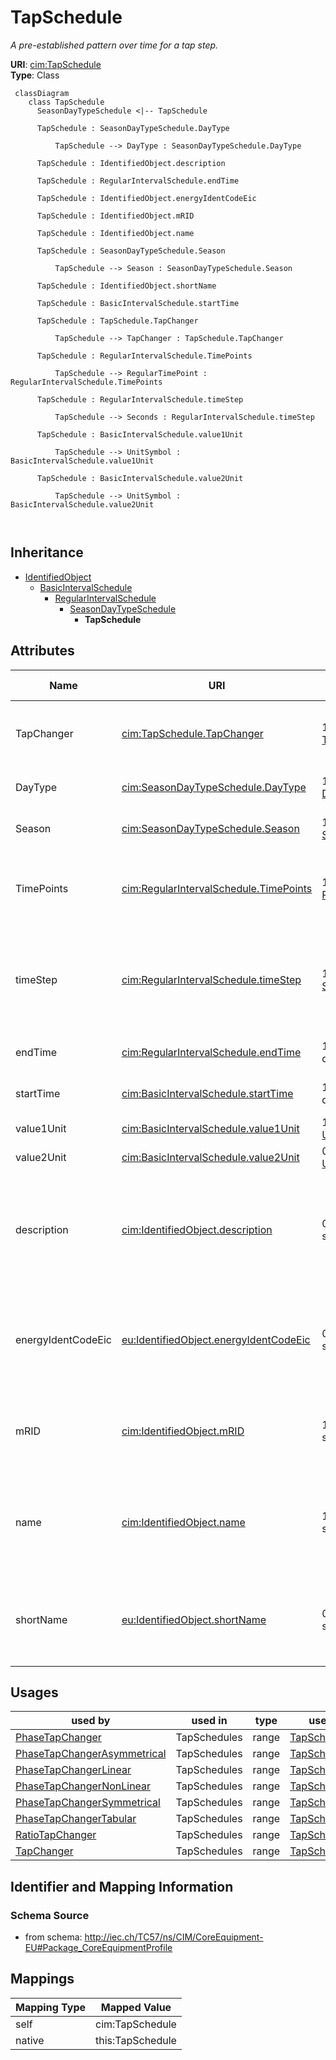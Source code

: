 # TapSchedule


_A pre-established pattern over time for a tap step._





**URI**: [cim:TapSchedule](http://iec.ch/TC57/CIM100#TapSchedule)<br />
**Type**: Class




```mermaid
 classDiagram
    class TapSchedule
      SeasonDayTypeSchedule <|-- TapSchedule
      
      TapSchedule : SeasonDayTypeSchedule.DayType
        
          TapSchedule --> DayType : SeasonDayTypeSchedule.DayType
        
      TapSchedule : IdentifiedObject.description
        
      TapSchedule : RegularIntervalSchedule.endTime
        
      TapSchedule : IdentifiedObject.energyIdentCodeEic
        
      TapSchedule : IdentifiedObject.mRID
        
      TapSchedule : IdentifiedObject.name
        
      TapSchedule : SeasonDayTypeSchedule.Season
        
          TapSchedule --> Season : SeasonDayTypeSchedule.Season
        
      TapSchedule : IdentifiedObject.shortName
        
      TapSchedule : BasicIntervalSchedule.startTime
        
      TapSchedule : TapSchedule.TapChanger
        
          TapSchedule --> TapChanger : TapSchedule.TapChanger
        
      TapSchedule : RegularIntervalSchedule.TimePoints
        
          TapSchedule --> RegularTimePoint : RegularIntervalSchedule.TimePoints
        
      TapSchedule : RegularIntervalSchedule.timeStep
        
          TapSchedule --> Seconds : RegularIntervalSchedule.timeStep
        
      TapSchedule : BasicIntervalSchedule.value1Unit
        
          TapSchedule --> UnitSymbol : BasicIntervalSchedule.value1Unit
        
      TapSchedule : BasicIntervalSchedule.value2Unit
        
          TapSchedule --> UnitSymbol : BasicIntervalSchedule.value2Unit
        
      
```





## Inheritance
* [IdentifiedObject](IdentifiedObject.md)
    * [BasicIntervalSchedule](BasicIntervalSchedule.md)
        * [RegularIntervalSchedule](RegularIntervalSchedule.md)
            * [SeasonDayTypeSchedule](SeasonDayTypeSchedule.md)
                * **TapSchedule**



## Attributes


| Name | URI | Cardinality and Range | Description | Inheritance |
| ---  | --- | --- | --- | --- |
| TapChanger | [cim:TapSchedule.TapChanger](http://iec.ch/TC57/CIM100#TapSchedule.TapChanger) | 1..1 <br />  [TapChanger](TapChanger.md)  | A TapSchedule is associated with a TapChanger | direct |
| DayType | [cim:SeasonDayTypeSchedule.DayType](http://iec.ch/TC57/CIM100#SeasonDayTypeSchedule.DayType) | 1..1 <br />  [DayType](DayType.md)  | DayType for the Schedule | [SeasonDayTypeSchedule](SeasonDayTypeSchedule.md) |
| Season | [cim:SeasonDayTypeSchedule.Season](http://iec.ch/TC57/CIM100#SeasonDayTypeSchedule.Season) | 1..1 <br />  [Season](Season.md)  | Season for the Schedule | [SeasonDayTypeSchedule](SeasonDayTypeSchedule.md) |
| TimePoints | [cim:RegularIntervalSchedule.TimePoints](http://iec.ch/TC57/CIM100#RegularIntervalSchedule.TimePoints) | 1..* <br />  [RegularTimePoint](RegularTimePoint.md)  | The regular interval time point data values that define this schedule | [RegularIntervalSchedule](RegularIntervalSchedule.md) |
| timeStep | [cim:RegularIntervalSchedule.timeStep](http://iec.ch/TC57/CIM100#RegularIntervalSchedule.timeStep) | 1..1 <br />  [Seconds](Seconds.md)  | The time between each pair of subsequent regular time points in sequence orde... | [RegularIntervalSchedule](RegularIntervalSchedule.md) |
| endTime | [cim:RegularIntervalSchedule.endTime](http://iec.ch/TC57/CIM100#RegularIntervalSchedule.endTime) | 1..1 <br />  date  | The time for the last time point | [RegularIntervalSchedule](RegularIntervalSchedule.md) |
| startTime | [cim:BasicIntervalSchedule.startTime](http://iec.ch/TC57/CIM100#BasicIntervalSchedule.startTime) | 1..1 <br />  date  | The time for the first time point | [BasicIntervalSchedule](BasicIntervalSchedule.md) |
| value1Unit | [cim:BasicIntervalSchedule.value1Unit](http://iec.ch/TC57/CIM100#BasicIntervalSchedule.value1Unit) | 1..1 <br />  [UnitSymbol](UnitSymbol.md)  | Value1 units of measure | [BasicIntervalSchedule](BasicIntervalSchedule.md) |
| value2Unit | [cim:BasicIntervalSchedule.value2Unit](http://iec.ch/TC57/CIM100#BasicIntervalSchedule.value2Unit) | 0..1 <br />  [UnitSymbol](UnitSymbol.md)  | Value2 units of measure | [BasicIntervalSchedule](BasicIntervalSchedule.md) |
| description | [cim:IdentifiedObject.description](http://iec.ch/TC57/CIM100#IdentifiedObject.description) | 0..1 <br />  string  | The description is a free human readable text describing or naming the object | [IdentifiedObject](IdentifiedObject.md) |
| energyIdentCodeEic | [eu:IdentifiedObject.energyIdentCodeEic](http://iec.ch/TC57/CIM100-European#IdentifiedObject.energyIdentCodeEic) | 0..1 <br />  string  | The attribute is used for an exchange of the EIC code (Energy identification ... | [IdentifiedObject](IdentifiedObject.md) |
| mRID | [cim:IdentifiedObject.mRID](http://iec.ch/TC57/CIM100#IdentifiedObject.mRID) | 1..1 <br />  string  | Master resource identifier issued by a model authority | [IdentifiedObject](IdentifiedObject.md) |
| name | [cim:IdentifiedObject.name](http://iec.ch/TC57/CIM100#IdentifiedObject.name) | 1..1 <br />  string  | The name is any free human readable and possibly non unique text naming the o... | [IdentifiedObject](IdentifiedObject.md) |
| shortName | [eu:IdentifiedObject.shortName](http://iec.ch/TC57/CIM100-European#IdentifiedObject.shortName) | 0..1 <br />  string  | The attribute is used for an exchange of a human readable short name with len... | [IdentifiedObject](IdentifiedObject.md) |





## Usages

| used by | used in | type | used |
| ---  | --- | --- | --- |
| [PhaseTapChanger](PhaseTapChanger.md) | TapSchedules | range | [TapSchedule](TapSchedule.md) |
| [PhaseTapChangerAsymmetrical](PhaseTapChangerAsymmetrical.md) | TapSchedules | range | [TapSchedule](TapSchedule.md) |
| [PhaseTapChangerLinear](PhaseTapChangerLinear.md) | TapSchedules | range | [TapSchedule](TapSchedule.md) |
| [PhaseTapChangerNonLinear](PhaseTapChangerNonLinear.md) | TapSchedules | range | [TapSchedule](TapSchedule.md) |
| [PhaseTapChangerSymmetrical](PhaseTapChangerSymmetrical.md) | TapSchedules | range | [TapSchedule](TapSchedule.md) |
| [PhaseTapChangerTabular](PhaseTapChangerTabular.md) | TapSchedules | range | [TapSchedule](TapSchedule.md) |
| [RatioTapChanger](RatioTapChanger.md) | TapSchedules | range | [TapSchedule](TapSchedule.md) |
| [TapChanger](TapChanger.md) | TapSchedules | range | [TapSchedule](TapSchedule.md) |






## Identifier and Mapping Information







### Schema Source


* from schema: http://iec.ch/TC57/ns/CIM/CoreEquipment-EU#Package_CoreEquipmentProfile





## Mappings

| Mapping Type | Mapped Value |
| ---  | ---  |
| self | cim:TapSchedule |
| native | this:TapSchedule |





